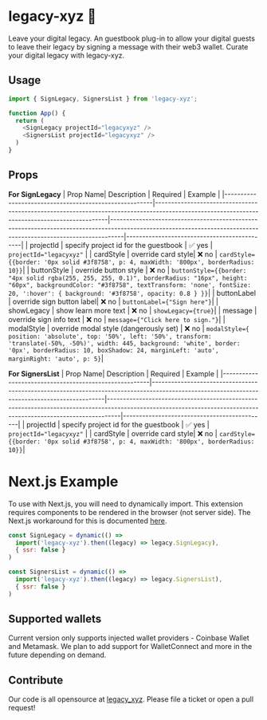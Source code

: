 # legacy-xyz 🌱
Leave your digital legacy. An guestbook plug-in to allow your digital guests to leave their legacy by signing a message with their web3 wallet. Curate your digital legacy with legacy-xyz.

## Usage
```js
import { SignLegacy, SignersList } from 'legacy-xyz';

function App() {
  return (
    <SignLegacy projectId="legacyxyz" />
    <SignersList projectId="legacyxyz" />
  )
}
```

## Props
<b>For SignLegacy</b>
| Prop Name| Description | Required | Example |
|-------------------------------------------------------|---------------------------------------------------------------------------------------------------------------------------------------------|----------------------------------------------------------------------------------------------------------------------------------------------------------------|---------------------------------------------|
| projectId          | specify project id for the guestbook | ✅ yes  | `projectId="legacyxyz"` |
| cardStyle | override card style| ❌ no  | `cardStyle={{border: '0px solid #3f8758', p: 4, maxWidth: '800px', borderRadius: 10}}`|
| buttonStyle | override button style | ❌ no  | `buttonStyle={{border: "4px solid rgba(255, 255, 255, 0.1)", borderRadius: "16px", height: "60px", backgroundColor: "#3f8758", textTransform: 'none', fontSize: 20, ':hover': { background: '#3f8758', opacity: 0.8 } }}`|
| buttonLabel | override sign button label| ❌ no  | `buttonLabel={"Sign here"}`|
| showLegacy | show learn more text | ❌ no  | `showLegacy={true}`|
| message | override sign info text | ❌ no  | `message={"Click here to sign."}`|
| modalStyle | override modal style (dangerously set) | ❌ no  | `modalStyle={ position: 'absolute', top: '50%', left: '50%', transform: 'translate(-50%, -50%)', width: 445, background: 'white', border: '0px', borderRadius: 10, boxShadow: 24, marginLeft: 'auto', marginRight: 'auto', p: 5}`|

<b>For SignersList</b>
| Prop Name| Description | Required | Example |
|-------------------------------------------------------|---------------------------------------------------------------------------------------------------------------------------------------------|----------------------------------------------------------------------------------------------------------------------------------------------------------------|---------------------------------------------|
| projectId          | specify project id for the guestbook | ✅ yes  | `projectId="legacyxyz"` |
| cardStyle | override card style| ❌ no  | `cardStyle={{border: '0px solid #3f8758', p: 4, maxWidth: '800px', borderRadius: 10}}`|

# Next.js Example
To use with Next.js, you will need to dynamically import. This extension requires components to be rendered in the browser (not server side). The Next.js workaround for this is documented [here](https://nextjs.org/docs/advanced-features/dynamic-import#with-no-ssr).
```js
const SignLegacy = dynamic(() =>
  import('legacy-xyz').then((legacy) => legacy.SignLegacy),
  { ssr: false }
)

const SignersList = dynamic(() =>
  import('legacy-xyz').then((legacy) => legacy.SignersList),
  { ssr: false }
)
```
## Supported wallets
Current version only supports injected wallet providers - Coinbase Wallet and Metamask. We plan to add support for WalletConnect and more in the future depending on demand.

## Contribute
Our code is all opensource at [legacy_xyz](https://github.com/straightupjac/legacy_xyz). Please file a ticket or open a pull request!